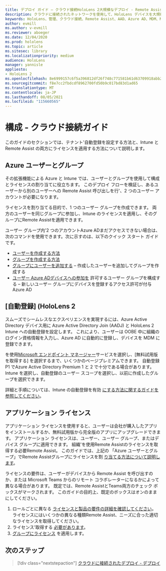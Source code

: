 ```yaml
---
title: デプロイ ガイド – クラウド接続HoloLens 2大規模なデプロイ - Remote Assist - 構成
description: クラウドに接続されたネットワークを使用して、HoloLens デバイスを大規模に登録する構成を設定する方法Remote Assist。
keywords: HoloLens、管理、クラウド接続、Remote Assist、AAD、Azure AD、MDM、Mobile デバイス管理
author: evmill
ms.author: v-evmill
ms.reviewer: aboeger
ms.date: 12/04/2020
ms.prod: hololens
ms.topic: article
ms.sitesec: library
ms.localizationpriority: medium
audience: HoloLens
manager: yannisle
appliesto:
- HoloLens 2
ms.openlocfilehash: 8e6999157c6f5a396812df26f748c771581b61d63709918abb2ae45063810ef8
ms.sourcegitcommit: f8e7cc2fbdcdf8962700fd50b9c017bd83d1ad65
ms.translationtype: MT
ms.contentlocale: ja-JP
ms.lasthandoff: 08/05/2021
ms.locfileid: "115660565"
---
```

# <a name="configure---cloud-connected-guide"></a>構成 - クラウド接続ガイド

このガイドのセクションでは、テナント&#39;自動登録を設定する方法と、Intune と Remote Assist の両方にライセンスを適用する方法について説明します。

## <a name="azure-users-and-groups"></a>Azure ユーザーとグループ

その拡張機能による Azure と Intune では、ユーザーとグループを使用して構成とライセンスの割り当てに役立ちます。 このデプロイ フローを検証し、あるユーザーから別のユーザーへの Remote Assist 呼び出しを行&#39;、2 つのユーザー アカウントが必要になります。

ライセンスを割り当てる目的で、1 つのユーザー グループを作成できます。 両方のユーザーを同じグループに参加し、Intune のライセンスを適用し、そのグループにRemote Assistを適用できます。

ユーザー グループ内&#39;2 つのアカウントAzure ADまだアクセスできない場合は、次のコマンドを使用できます。次に示すのは、以下のクイック スタート ガイドです。

- [ユーザーを作成する方法](/mem/intune/fundamentals/quickstart-create-user)
- [グループを作成する方法](/mem/intune/fundamentals/quickstart-create-group)
- [グループにユーザーを追加する](/azure/active-directory/fundamentals/active-directory-groups-members-azure-portal) – 作成したユーザーを追加してグループを作成する
- [ユーザー Azure ADデバイスへの参加を](/azure/active-directory/devices/azureadjoin-plan#configure-your-device-settings) 許可するユーザー グループを構成する – 新しいユーザー グループにデバイスを登録するアクセス許可が付与Azure AD

## <a name="auto-enrollment-on-hololens-2"></a>[自動登録] (HoloLens 2

スムーズでシームレスなエクスペリエンスを実現するには、Azure Active Directory デバイス用に Azure Active Directory Join (AADJ) と HoloLens 2 Intune への自動登録を設定します。 これにより、ユーザーは OOBE 中に組織のログイン資格情報を入力し、Azure AD に自動的に登録し、デバイスを MDM に登録できます。

を使用[Microsoft エンドポイント マネージャー](https://endpoint.microsoft.com/#home)サービスを選択し、[無料試用版を取得する] を選択するまで、いくつかのページプレミアムできます。 自動登録 P1 でAzure Active Directory Premium 1 と 2 で十分である場合があります。 Intune を選択し、自動登録のユーザー スコープを選択し、以前に作成したグループを選択できます。

詳細と手順については、Intune の自動登録を有効 [にする方法に関するガイドを参照してください](/mem/intune/enrollment/quickstart-setup-auto-enrollment)。

## <a name="application-licenses"></a>アプリケーション ライセンス

アプリケーション ライセンスを使用すると、ユーザーは会社が購入したアプリをインストールするか、無料試用版から完全版のアプリにアップグレードできます。 アプリケーション ライセンスは、ユーザー、ユーザー グループ、またはデバイス グループに適用できます。 組織&#39;を使用Remote Assistのライセンスを取得する必要Remote Assist。 このガイドでは、上記の 「Azure ユーザーとグループ」でRemote Assistグループにライセンスを割 [り当てる方法について説明します](hololens2-cloud-connected-configure.md#azure-users-and-groups)。

ライセンスの要件は、ユーザーがデバイスから Remote Assist を呼び出すのか、または Microsoft Teams からのリモート コラボレーターになるかによって異なる場合があります。 既定では、Remote AssistとTeams両方のチェック ボックスがマークされます。 このガイドの目的上、既定のボックスはオンのままにしてください。

1. ロールごとに異なる [ライセンスと製品の要件の詳細を確認してください](/dynamics365/mixed-reality/remote-assist/requirements#licensing-and-product-requirements-per-role)。 ライセンスにはいくつかの異なる種類Remote Assist、ニーズに合った適切なライセンスを取得してください。
2. ライセンス&#39;取得する [必要があります](/dynamics365/mixed-reality/remote-assist/buy-remote-assist)。
3. [グループにライセンス](/dynamics365/mixed-reality/remote-assist/deploy-remote-assist) を適用します。

## <a name="next-step"></a>次のステップ

> [!div class="nextstepaction"]
> [クラウドに接続されたデプロイ - デプロイ](hololens2-cloud-connected-deploy.md)